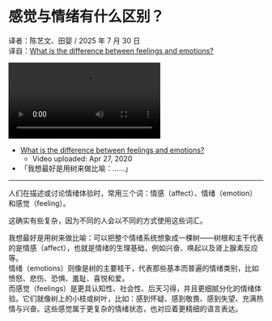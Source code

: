# 感觉与情绪有什么区别？
译者：陈艺文、田婴 / 2025 年 7 月 30 日  
译自：[What is the difference between feelings and emotions?](https://youtube.com/watch?v=ynHioCxAMEI)  

<div class="video-wrapper"><video src="/assets/files/feelings_emotions.mp4" controls playsinline></video></div>

- [What is the difference between feelings and emotions?](https://youtube.com/watch?v=ynHioCxAMEI)
  - Video uploaded: Apr 27, 2020
- 「我想最好是用树来做比喻：......」

---

人们在描述或讨论情绪体验时，常用三个词：情感（affect）、情绪（emotion）和感觉（feeling）。

这确实有些复杂，因为不同的人会以不同的方式使用这些词汇。

我想最好是用树来做比喻：可以把整个情绪系统想象成一棵树——树根和主干代表的是情感（affect），也就是情绪的生理基础，例如兴奋、唤起以及肾上腺素反应等。  
情绪（emotions）则像是树的主要枝干，代表那些基本而普遍的情绪类别，比如愤怒、悲伤、恐惧、羞耻、喜悦和爱。  
而感觉（feelings）是更具认知性、社会性、后天习得，并且更细腻分化的情绪体验。它们就像树上的小枝或树叶，比如：感到怀疑、感到敬畏、感到失望、充满热情与兴奋。这些感觉属于更复杂的情绪状态，也对应着更精细的语言表达。
